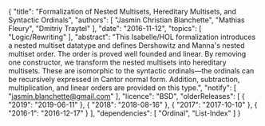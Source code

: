 {
    "title": "Formalization of Nested Multisets, Hereditary Multisets, and Syntactic Ordinals",
    "authors": [
        "Jasmin Christian Blanchette",
        "Mathias Fleury",
        "Dmitriy Traytel"
    ],
    "date": "2016-11-12",
    "topics": [
        "Logic/Rewriting"
    ],
    "abstract": "This Isabelle/HOL formalization introduces a nested multiset datatype and defines Dershowitz and Manna's nested multiset order. The order is proved well founded and linear. By removing one constructor, we transform the nested multisets into hereditary multisets. These are isomorphic to the syntactic ordinals—the ordinals can be recursively expressed in Cantor normal form. Addition, subtraction, multiplication, and linear orders are provided on this type.",
    "notify": [
        "jasmin.blanchette@gmail.com"
    ],
    "licence": "BSD",
    "olderReleases": [
        {
            "2019": "2019-06-11"
        },
        {
            "2018": "2018-08-16"
        },
        {
            "2017": "2017-10-10"
        },
        {
            "2016-1": "2016-12-17"
        }
    ],
    "dependencies": [
        "Ordinal",
        "List-Index"
    ]
}
